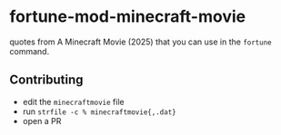 # fortune-mod-minecraft-movie
quotes from A Minecraft Movie (2025) that you can use in the `fortune` command.

## Contributing
- edit the `minecraftmovie` file
- run `strfile -c % minecraftmovie{,.dat}`
- open a PR
